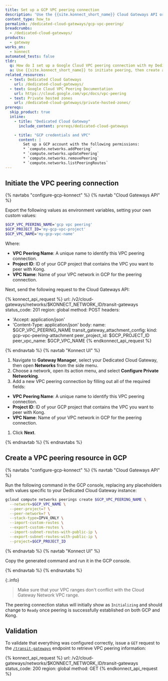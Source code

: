 ```yaml
---
title: Set up a GCP VPC peering connection
description: 'Use the {{site.konnect_short_name}} Cloud Gateways API or the Konnect UI to create a VPC peering connection with your GCP VPC.'
content_type: how_to
permalink: /dedicated-cloud-gateways/gcp-vpc-peering/
breadcrumbs:
  - /dedicated-cloud-gateways/
products:
  - gateway
works_on:
  - konnect
automated_tests: false
tldr:
  q: How do I set up a Google Cloud VPC peering connection with my Dedicated Cloud Gateway?
  a: Use {{site.konnect_short_name}} to initiate peering, then create a GCP VPC peering resource to accept connections from {{site.konnect_short_name}}.
related_resources:
  - text: Dedicated Cloud Gateways
    url: /dedicated-cloud-gateways/
  - text: Google Cloud VPC Peering Documentation
    url: https://cloud.google.com/vpc/docs/vpc-peering
  - text: Private hosted zones
    url: /dedicated-cloud-gateways/private-hosted-zones/
prereqs:
  skip_product: true
  inline:
    - title: "Dedicated Cloud Gateway"
      include_content: prereqs/dedicated-cloud-gateways

    - title: "GCP credentials and VPC"
      content: |
        Set up a GCP account with the following permissions:
        * `compute.networks.addPeering`
        * `compute.networks.updatePeering`
        * `compute.networks.removePeering`
        * `compute.networks.listPeeringRoutes`
---
```


## Initiate the VPC peering connection

{% navtabs "configure-gcp-konnect" %}
{% navtab "Cloud Gateways API" %}

Export the following values as environment variables, setting your own custom values:
```sh
$GCP_VPC_PEERING_NAME='gcp vpc peering'
$GCP_PROJECT_ID='my-gcp-vpc-project'
$GCP_VPC_NAME='my-gcp-vpc-name'
```
Where:
* **VPC Peering Name**: A unique name to identify this VPC peering connection.
* **Project ID**: ID of your GCP project that contains the VPC you want to peer with Kong.
* **VPC Name**: Name of your VPC network in GCP for the peering connection.

Next, send the following request to the Cloud Gateways API:

<!--vale off-->
{% konnect_api_request %}
url: /v2/cloud-gateways/networks/$KONNECT_NETWORK_ID/transit-gateways
status_code: 201
region: global
method: POST
headers:
  - 'Accept: application/json'
  - 'Content-Type: application/json'
body:
  name: $GCP_VPC_PEERING_NAME
  transit_gateway_attachment_config:
    kind: gcp-vpc-peering-attachment
    peer_project_id: $GCP_PROJECT_ID
    peer_vpc_name: $GCP_VPC_NAME
{% endkonnect_api_request %}
<!--vale on-->

{% endnavtab %}
{% navtab "Konnect UI" %}

1. Navigate to **Gateway Manager**, select your Dedicated Cloud Gateway, then open **Networks** from the side menu.
1. Choose a network, open its action menu, and select **Configure Private Networking**.
1. Add a new VPC peering connection by filling out all of the required fields:
  * **VPC Peering Name**: A unique name to identify this VPC peering connection.
  * **Project ID**: ID of your GCP project that contains the VPC you want to peer with Kong.
  * **VPC Name**: Name of your VPC network in GCP for the peering connection.
1. Click **Next**.

{% endnavtab %}
{% endnavtabs %}

## Create a VPC peering resource in GCP

{% navtabs "configure-gcp-konnect" %}
{% navtab "Cloud Gateways API" %}

Run the following command in the GCP console, replacing any placeholders with values specific to your Dedicated Cloud Gateway instance:

```sh
gcloud compute networks peerings create $GCP_VPC_PEERING_NAME \
  --network=$GCP_VPC_NAME \
  --peer-project=? \
  --peer-network=? \
  --stack-type=IPV4_ONLY \
  --import-custom-routes \
  --export-custom-routes \
  --import-subnet-routes-with-public-ip \
  --export-subnet-routes-with-public-ip \
  --project=$GCP_PROJECT_ID
```
{% endnavtab %}
{% navtab "Konnect UI" %}

Copy the generated command and run it in the GCP console.

{% endnavtab %}
{% endnavtabs %}

{:.info}
> Make sure that your VPC ranges don't conflict with the Cloud Gateway Network VPC range.

The peering connection status will initially show as `Initializing` and should change to `Ready` once peering is successfully established on both GCP and Kong. 

## Validation

To validate that everything was configured correctly, issue a `GET` request to the [`/transit-gateways`](/api/konnect/control-planes/#/operations/list-transit-gateways) endpoint to retrieve VPC peering information:

<!--vale off-->
{% konnect_api_request %}
url: /v2/cloud-gateways/networks/$KONNECT_NETWORK_ID/transit-gateways
status_code: 200
region: global
method: GET
{% endkonnect_api_request %}
<!--vale on-->
